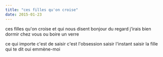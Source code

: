 ```yaml
---
title: "ces filles qu'on croise"
date: 2015-01-23
---
```


ces filles qu'on croise
et qui nous disent
bonjour du regard
j'irais bien dormir chez vous
ou boire un verre

ce qui importe c'est de saisir
c'est l'obsession
saisir l'instant
saisir la fille
qui te dit oui
emmène-moi
